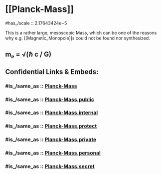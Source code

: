
# [[Planck-Mass]] 

#has_/scale :: 2.17643424e−5 

This is a rather large, mesoscopic Mass, 
which can be one of the reasons why e.g. [[Magnetic_Monopole]]s 
could not be found nor synthesized. 

## mₚ = √(ℏ c / G) 


## Confidential Links & Embeds: 

### #is_/same_as :: [Planck-Mass](/_Standards/Unit/Planck-Unit/Planck-Mass.md) 

### #is_/same_as :: [Planck-Mass.public](/_public/Unit/Planck-Unit/Planck-Mass.public.md) 

### #is_/same_as :: [Planck-Mass.internal](/_internal/Unit/Planck-Unit/Planck-Mass.internal.md) 

### #is_/same_as :: [Planck-Mass.protect](/_protect/Unit/Planck-Unit/Planck-Mass.protect.md) 

### #is_/same_as :: [Planck-Mass.private](/_private/Unit/Planck-Unit/Planck-Mass.private.md) 

### #is_/same_as :: [Planck-Mass.personal](/_personal/Unit/Planck-Unit/Planck-Mass.personal.md) 

### #is_/same_as :: [Planck-Mass.secret](/_secret/Unit/Planck-Unit/Planck-Mass.secret.md)

